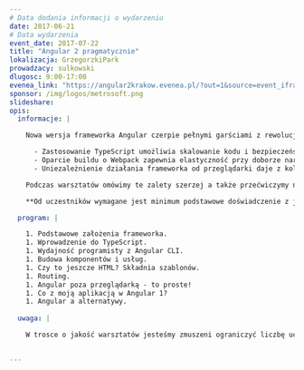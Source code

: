 ```yaml
---
# Data dodania informacji o wydarzeniu
date: 2017-06-21
# Data wydarzenia
event_date: 2017-07-22
title: "Angular 2 pragmatycznie"
lokalizacja: GrzegorzkiPark
prowadzacy: sulkowski
dlugosc: 9:00-17:00
evenea_link: "https://angular2krakow.evenea.pl/?out=1&source=event_iframe"
sponsor: /img/logos/metrosoft.png
slideshare:
opis:
  informacje: |

    Nowa wersja frameworka Angular czerpie pełnymi garściami z rewolucji w ekosystemie front-end, jaka odbyła się od czasu pojawienia się pierwszej odsłony AngularJS. 

      - Zastosowanie TypeScript umożliwia skalowanie kodu i bezpieczeństwo przy refactoringu
      - Oparcie buildu o Webpack zapewnia elastyczność przy doborze narzędzi do definiowania styli i szablonów
      - Uniezależnienie działania frameworka od przeglądarki daje z kolei m.in. możliwość pisania w Angularze prawdziwie natywnych aplikacji mobilnych

    Podczas warsztatów omówimy te zalety szerzej a także przećwiczymy na praktycznym przykładzie jak za pomocą Angulara w wydajny sposób budować aplikacje w architekturze SPA. 

    **Od uczestników wymagane jest minimum podstawowe doświadczenie z językiem JavaScript.** Uczestnicy w trakcie zajęć korzystają z własnego sprzętu (wymagany komputer z systemem Linux lub Windows z prawami administratora). 

  program: |

    1. Podstawowe założenia frameworka.
    1. Wprowadzenie do TypeScript.
    1. Wydajność programisty z Angular CLI.
    1. Budowa komponentów i usług.
    1. Czy to jeszcze HTML? Składnia szablonów.
    1. Routing.
    1. Angular poza przeglądarką - to proste!
    1. Co z moją aplikacją w Angular 1?
    1. Angular a alternatywy.
   
  uwaga: |

    W trosce o jakość warsztatów jesteśmy zmuszeni ograniczyć liczbę uczestników. **Kwalifikacja odbywa się na podstawie odpowiedzi udzielonych w formularzu zgłoszeniowym oraz - w dalszym kroku - kolejności zgłoszeń.** Potwierdzenie udziału w warsztatach wraz z instrukcją przygotowania środowiska otrzymasz najpóźniej na 7 dni przed planowaną datą wydarzenia.
 

---
```

